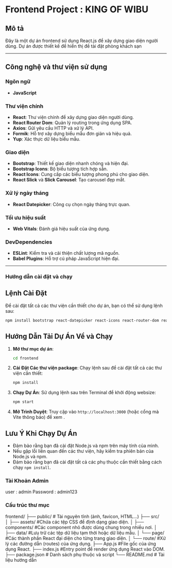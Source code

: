 # Frontend Project : KING OF WIBU

## Mô tả
Đây là một dự án frontend sử dụng React.js để xây dựng giao diện người dùng. 
Dự án được thiết kế để hiển thị đề tài đặt phòng khách sạn

---

## Công nghệ và thư viện sử dụng

### Ngôn ngữ
- **JavaScript**

### Thư viện chính
- **React**: Thư viện chính để xây dựng giao diện người dùng.
- **React Router Dom**: Quản lý routing trong ứng dụng SPA.
- **Axios**: Gửi yêu cầu HTTP và xử lý API.
- **Formik**: Hỗ trợ xây dựng biểu mẫu đơn giản và hiệu quả.
- **Yup**: Xác thực dữ liệu biểu mẫu.

### Giao diện
- **Bootstrap**: Thiết kế giao diện nhanh chóng và hiện đại.
- **Bootstrap Icons**: Bộ biểu tượng tích hợp sẵn.
- **React Icons**: Cung cấp các biểu tượng phong phú cho giao diện.
- **React Slick** và **Slick Carousel**: Tạo carousel đẹp mắt.

### Xử lý ngày tháng
- **React Datepicker**: Công cụ chọn ngày tháng trực quan.

### Tối ưu hiệu suất
- **Web Vitals**: Đánh giá hiệu suất của ứng dụng.

### DevDependencies
- **ESLint**: Kiểm tra và cải thiện chất lượng mã nguồn.
- **Babel Plugins**: Hỗ trợ cú pháp JavaScript hiện đại.

---

### Hướng dẫn cài đặt và chạy

## Lệnh Cài Đặt

Để cài đặt tất cả các thư viện cần thiết cho dự án, bạn có thể sử dụng lệnh sau:

```bash
npm install bootstrap react-datepicker react-icons react-router-dom react-slick slick-carousel web-vitals

```

## Hướng Dẫn Tải Dự Án Về và Chạy

1. **Mở thư mục dự án**:
   ```bash
   cd frontend
   ```

2. **Cài Đặt Các thư viện package**: Chạy lệnh sau để cài đặt tất cả các thư viện cần thiết:
   ```bash
   npm install
   ```

3. **Chạy Dự Án**: Sử dụng lệnh sau trên Terminal để khởi động websize:
   ```bash
   npm start
   ```

4. **Mở Trình Duyệt**: Truy cập vào `http://localhost:3000` (hoặc cổng mà Vite thông báo) để xem .

## Lưu Ý Khi Chạy Dự Án

- Đảm bảo rằng bạn đã cài đặt Node.js và npm trên máy tính của mình.
- Nếu gặp lỗi liên quan đến các thư viện, hãy kiểm tra phiên bản của Node.js và npm.
- Đảm bảo rằng bạn đã cài đặt tất cả các phụ thuộc cần thiết bằng cách chạy `npm install`.


### Tài Khoản Admin
user : admin
Password : admin123
### Cấu trúc thư mục

frontend/
├── public/         # Tài nguyên tĩnh (ảnh, favicon, HTML...)
├── src/  
│   ├── assets/     #Chứa các tệp CSS để định dạng giao diện.
│   ├── components/ #Các component nhỏ được dùng chung trong nhiều nơi.
│   ├── data/       #Lưu trữ các tệp dữ liệu tạm thời hoặc dữ liệu mẫu.
│   └── page/       #Các thành phần React đại diện cho từng trang giao diện.
│   └── route/      #Xử lý các đường dẫn (routes) của ứng dụng.
├── App.js          #File gốc của ứng dụng React.
├── index.js        #Entry point để render ứng dụng React vào DOM.
├── package.json    # Danh sách phụ thuộc và script
└── README.md       # Tài liệu hướng dẫn
